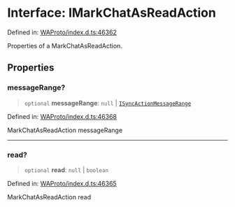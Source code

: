 # Interface: IMarkChatAsReadAction

Defined in: [WAProto/index.d.ts:46362](https://github.com/Fokusdotid/bail/blob/cf6cc85134e12081bc635cea02cc0eee74033a81/WAProto/index.d.ts#L46362)

Properties of a MarkChatAsReadAction.

## Properties

### messageRange?

> `optional` **messageRange**: `null` \| [`ISyncActionMessageRange`](ISyncActionMessageRange.md)

Defined in: [WAProto/index.d.ts:46368](https://github.com/Fokusdotid/bail/blob/cf6cc85134e12081bc635cea02cc0eee74033a81/WAProto/index.d.ts#L46368)

MarkChatAsReadAction messageRange

***

### read?

> `optional` **read**: `null` \| `boolean`

Defined in: [WAProto/index.d.ts:46365](https://github.com/Fokusdotid/bail/blob/cf6cc85134e12081bc635cea02cc0eee74033a81/WAProto/index.d.ts#L46365)

MarkChatAsReadAction read
